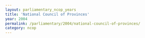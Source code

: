 ```yaml
---
layout: parliamentary_ncop_years
title: 'National Council of Provinces'
year: 2004
permalink: /parliamentary/2004/national-council-of-provinces/
category: ncop
---
```



